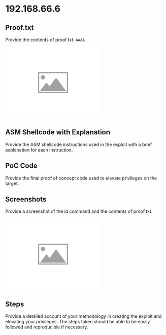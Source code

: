 
# 192.168.66.6

## Proof.txt

Provide the contents of proof.txt: `AAAA`

![ImgPlaceholder](images/placeholder-image-300x225.png)

## ASM Shellcode with Explanation

Provide the ASM shellcode instructions used in the exploit with a brief explanation for each instruction.

## PoC Code

Provide the final proof of concept code used to elevate privileges on the target.

## Screenshots

Provide a screenshot of the id command and the contents of proof.txt.

![ImgPlaceholder](images/placeholder-image-300x225.png)

## Steps

Provide a detailed account of your methodology in creating the exploit and elevating your privileges. The steps taken should be able to be easily followed and reproducible if necessary.
